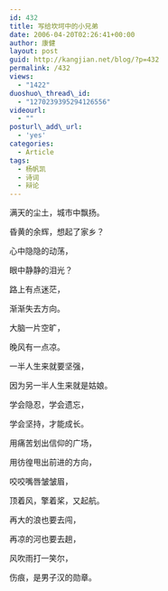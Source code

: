 ```yaml
---
id: 432
title: 写给坎坷中的小兄弟
date: 2006-04-20T02:26:41+00:00
author: 康健
layout: post
guid: http://kangjian.net/blog/?p=432
permalink: /432
views:
  - "1422"
duoshuo\_thread\_id:
  - "1270239395294126556"
videourl:
  - ""
posturl\_add\_url:
  - 'yes'
categories:
  - Article
tags:
  - 杨帆凯
  - 诗词
  - 辩论
---
```

满天的尘土，城市中飘扬。

昏黄的余辉，想起了家乡？

心中隐隐的动荡，

眼中静静的泪光？

路上有点迷茫，

渐渐失去方向。

大脑一片空旷，

晚风有一点凉。

一半人生来就要坚强，

因为另一半人生来就是姑娘。

学会隐忍，学会遗忘，

学会坚持，才能成长。

用痛苦划出信仰的广场，

用彷徨甩出前进的方向，

咬咬嘴唇皱皱眉，

顶着风，擎着桨，又起航。

再大的浪也要去闯，

再凉的河也要去趟，

风吹雨打一笑尔，

伤痕，是男子汉的勋章。